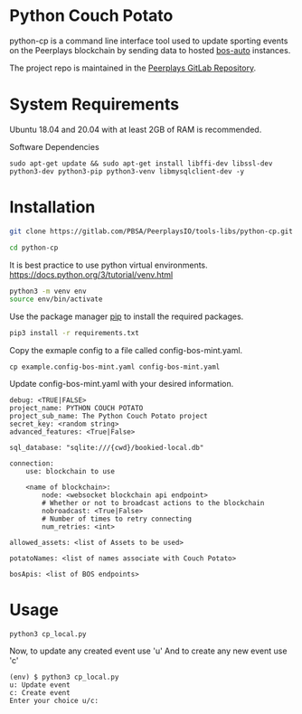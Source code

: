 # Python Couch Potato

python-cp is a command line interface tool used to update sporting events on the Peerplays blockchain by sending data to hosted [bos-auto](https://gitlab.com/PBSA/PeerplaysIO/bos/bos-auto) instances.

The project repo is maintained in the [Peerplays GitLab Repository](https://gitlab.com/PBSA/PeerplaysIO/tools-libs/python-cp).


# System Requirements

Ubuntu 18.04 and 20.04 with at least 2GB of RAM is recommended.

Software Dependencies

```
sudo apt-get update && sudo apt-get install libffi-dev libssl-dev python3-dev python3-pip python3-venv libmysqlclient-dev -y
```
# Installation

```bash
git clone https://gitlab.com/PBSA/PeerplaysIO/tools-libs/python-cp.git

cd python-cp
```
It is best practice to use python virtual environments. https://docs.python.org/3/tutorial/venv.html

```bash
python3 -m venv env
source env/bin/activate
```
Use the package manager [pip](https://pip.pypa.io/en/stable/) to install the required packages.

```bash
pip3 install -r requirements.txt
```

Copy the exmaple config to a file called config-bos-mint.yaml.
```
cp example.config-bos-mint.yaml config-bos-mint.yaml
```
Update config-bos-mint.yaml with your desired information.

```
debug: <TRUE|FALSE>
project_name: PYTHON COUCH POTATO
project_sub_name: The Python Couch Potato project
secret_key: <random string>
advanced_features: <True|False>

sql_database: "sqlite:///{cwd}/bookied-local.db"

connection:
    use: blockchain to use

    <name of blockchain>:
        node: <websocket blockchain api endpoint>
        # Whether or not to broadcast actions to the blockchain
        nobroadcast: <True|False>
        # Number of times to retry connecting
        num_retries: <int>

allowed_assets: <list of Assets to be used>

potatoNames: <list of names associate with Couch Potato>

bosApis: <list of BOS endpoints>
```

# Usage
```
python3 cp_local.py
```
Now, to update any created event use 'u' And 
to create any new event use 'c'

```
(env) $ python3 cp_local.py
u: Update event
c: Create event
Enter your choice u/c:
```
